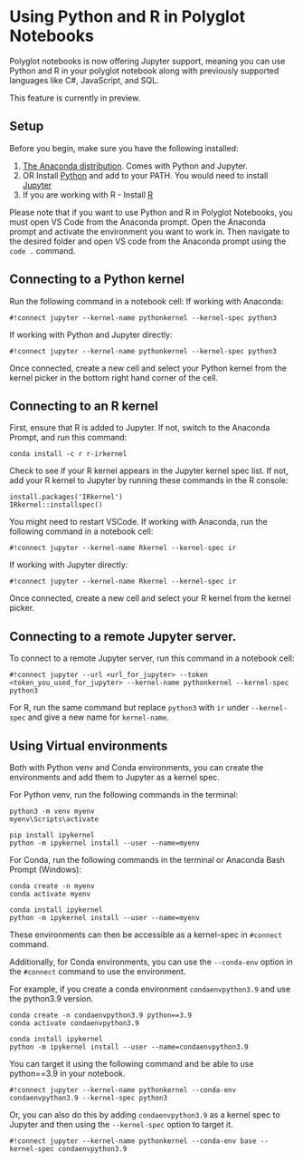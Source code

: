# Using Python and R in Polyglot Notebooks 

Polyglot notebooks is now offering Jupyter support, meaning you can use Python and R in your polyglot notebook along with previously supported languages like C#, JavaScript, and SQL. 

This feature is currently in preview.

## Setup
Before you begin, make sure you have the following installed:
1. [The Anaconda distribution](https://docs.anaconda.com/free/anaconda/install/index.html). Comes with Python and Jupyter.
2. OR Install [Python](https://www.python.org/downloads/) and add to your PATH. You would need to install [Jupyter](https://jupyter.org/install#jupyter-notebook)
3. If you are working with R - Install [R](https://cran.r-project.org/)

Please note that if you want to use Python and R in Polyglot Notebooks, you must open VS Code from the Anaconda prompt. Open the Anaconda prompt and activate the environment you want to work in. Then navigate to the desired folder and open VS code from the Anaconda prompt using the `code .` command. 

## Connecting to a Python kernel
Run the following command in a notebook cell:
If working with Anaconda:
```
#!connect jupyter --kernel-name pythonkernel --kernel-spec python3
```

If working with Python and Jupyter directly:
```
#!connect jupyter --kernel-name pythonkernel --kernel-spec python3
```

Once connected, create a new cell and select your Python kernel from the kernel picker in the bottom right hand corner of the cell.

## Connecting to an R kernel
First, ensure that R is added to Jupyter. If not, switch to the Anaconda Prompt, and run this command:
```console
conda install -c r r-irkernel
```
Check to see if your R kernel appears in the Jupyter kernel spec list. If not, add your R kernel to Jupyter by running these commands in the R console:
```
install.packages('IRkernel')
IRkernel::installspec() 
```

You might need to restart VSCode.
If working with Anaconda, run the following command in a notebook cell:
```
#!connect jupyter --kernel-name Rkernel --kernel-spec ir
```
If working with Jupyter directly:
```
#!connect jupyter --kernel-name Rkernel --kernel-spec ir
```

Once connected, create a new cell and select your R kernel from the kernel picker.

## Connecting to a remote Jupyter server. 
To connect to a remote Jupyter server, run this command in a notebook cell:
```
#!connect jupyter --url <url_for_jupyter> --token <token_you_used_for_jupyter> --kernel-name pythonkernel --kernel-spec python3
```
For R, run the same command but replace `python3` with `ir` under `--kernel-spec` and give a new name for `kernel-name`.


## Using Virtual environments 

Both with Python venv and Conda environments, you can create the environments and add them to Jupyter as a kernel spec. 

For Python venv, run the following commands in the terminal:
```
python3 -m venv myenv
myenv\Scripts\activate

pip install ipykernel
python -m ipykernel install --user --name=myenv
```

For Conda, run the following commands in the terminal or Anaconda Bash Prompt (Windows):
```
conda create -n myenv 
conda activate myenv

conda install ipykernel
python -m ipykernel install --user --name=myenv
```

These environments can then be accessible as a kernel-spec in `#connect` command. 

Additionally, for Conda environments, you can use the `--conda-env` option in the `#connect` command to use the environment.

For example, if you create a conda environment `condaenvpython3.9` and use the python3.9 version.
```
conda create -n condaenvpython3.9 python==3.9
conda activate condaenvpython3.9

conda install ipykernel
python -m ipykernel install --user --name=condaenvpython3.9
```

You can target it using the following command and be able to use python==3.9 in your notebook.
```
#!connect jupyter --kernel-name pythonkernel --conda-env condaenvpython3.9 --kernel-spec python3
```

Or, you can also do this by adding `condaenvpython3.9` as a kernel spec to Jupyter and then using the `--kernel-spec` option to target it.

```
#!connect jupyter --kernel-name pythonkernel --conda-env base --kernel-spec condaenvpython3.9
```
